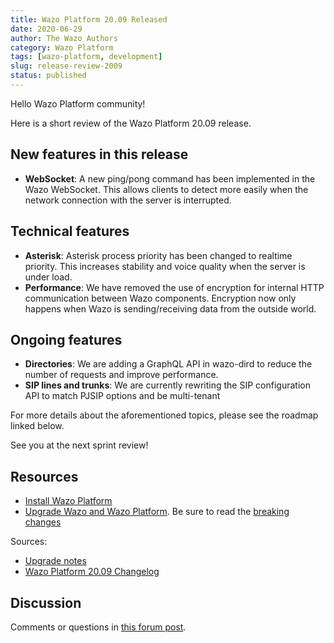 ```yaml
---
title: Wazo Platform 20.09 Released
date: 2020-06-29
author: The Wazo Authors
category: Wazo Platform
tags: [wazo-platform, development]
slug: release-review-2009
status: published
---
```


Hello Wazo Platform community!

Here is a short review of the Wazo Platform 20.09 release.

## New features in this release

- **WebSocket**: A new ping/pong command has been implemented in the Wazo WebSocket. This allows clients to detect more easily when the network connection with the server is interrupted.

## Technical features

- **Asterisk**: Asterisk process priority has been changed to realtime priority. This increases stability and voice quality when the server is under load.
- **Performance**: We have removed the use of encryption for internal HTTP communication between Wazo components. Encryption now only happens when Wazo is sending/receiving data from the outside world.

## Ongoing features

- **Directories**: We are adding a GraphQL API in wazo-dird to reduce the number of requests and improve performance.
- **SIP lines and trunks**: We are currently rewriting the SIP configuration API to match PJSIP options and be multi-tenant

For more details about the aforementioned topics, please see the roadmap linked below.

See you at the next sprint review!

## Resources

- [Install Wazo Platform](/uc-doc/installation/install-system)
- [Upgrade Wazo and Wazo Platform](/uc-doc/upgrade/). Be sure to read the [breaking changes](/uc-doc/upgrade/upgrade_notes#20-09)

Sources:

- [Upgrade notes](/uc-doc/upgrade/upgrade_notes#20-09)
- [Wazo Platform 20.09 Changelog](https://wazo-dev.atlassian.net/issues/?jql=project%3DWAZO%20AND%20fixVersion%3D20.09)

## Discussion

Comments or questions in [this forum post](https://wazo-platform.discourse.group/t/blog-wazo-platform-20-09-released).
